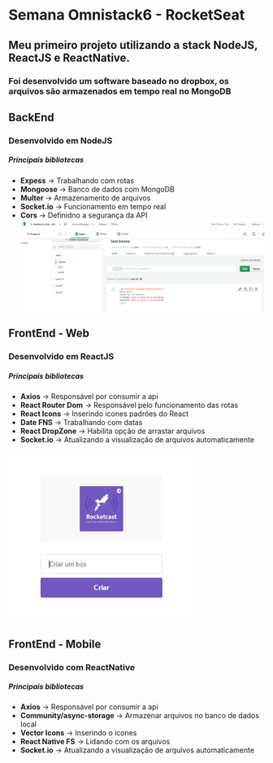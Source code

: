 # Semana Omnistack6 - RocketSeat
## Meu primeiro projeto utilizando a stack NodeJS, ReactJS e ReactNative.
### Foi desenvolvido um software baseado no dropbox, os arquivos são armazenados em tempo real no MongoDB

## BackEnd
### Desenvolvido em NodeJS
##### Principais bibliotecas
- **Expess** -> Trabalhando com rotas
- **Mongoose** -> Banco de dados com MongoDB
- **Multer** -> Armazenamento de arquivos
- **Socket.io** -> Funcionamento em tempo real
- **Cors** -> Definidno a segurança da API
![](mongo.png)

## FrontEnd - Web
### Desenvolvido em ReactJS
##### Principais bibliotecas
- **Axios** -> Responsável por consumir a api
- **React Router Dom** -> Responsável pelo funcionamento das rotas
- **React Icons** -> Inserindo icones padrões do React
- **Date FNS** -> Trabalhando com datas
- **React DropZone** -> Habilita opção de arrastar arquivos
- **Socket.io** -> Atualizando a visualização de arquivos automaticamente

![](frontWeb.png)

## FrontEnd - Mobile
### Desenvolvido com ReactNative
##### Principais bibliotecas
- **Axios** -> Responsável por consumir a api
- **Community/async-storage** -> Armazenar arquivos no banco de dados local
- **Vector Icons** -> Inserindo o icones
- **React Native FS** -> Lidando com os arquivos
- **Socket.io** -> Atualizando a visualização de arquivos automaticamente

